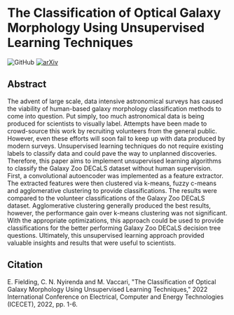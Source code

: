# The Classification of Optical Galaxy Morphology Using Unsupervised Learning Techniques
![GitHub](https://img.shields.io/github/license/ezrafielding/galaxy-cluster) [![arXiv](https://img.shields.io/badge/arXiv-2206.06165-b31b1b.svg)](https://arxiv.org/abs/2206.06165)
## Abstract
The advent of large scale, data intensive astronomical surveys has caused the viability of human-based galaxy morphology classification methods to come into question. Put simply, too much astronomical data is being produced for scientists to visually label. Attempts have been made to crowd-source this work by recruiting volunteers from the general public. However, even these efforts will soon fail to keep up with data produced by modern surveys. Unsupervised learning techniques do not require existing labels to classify data and could pave the way to unplanned discoveries. Therefore, this paper aims to implement unsupervised learning algorithms to classify the Galaxy Zoo DECaLS dataset without human supervision. First, a convolutional autoencoder was implemented as a feature extractor. The extracted features were then clustered via k-means, fuzzy c-means and agglomerative clustering to provide classifications. The results were compared to the volunteer classifications of the Galaxy Zoo DECaLS dataset. Agglomerative clustering generally produced the best results, however, the performance gain over k-means clustering was not significant. With the appropriate optimizations, this approach could be used to provide classifications for the better performing Galaxy Zoo DECaLS decision tree questions. Ultimately, this unsupervised learning approach provided valuable insights and results that were useful to scientists.

## Citation
E. Fielding, C. N. Nyirenda and M. Vaccari, "The Classification of Optical Galaxy Morphology Using Unsupervised Learning Techniques," 2022 International Conference on Electrical, Computer and Energy Technologies (ICECET), 2022, pp. 1-6.
